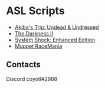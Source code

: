 # ASL Scripts
* [Akiba's Trip: Undead & Undressed](https://github.com/C0Y0TL/asl/tree/main/Akiba's%20Trip%20Undead%20%26%20Undressed)
* [The Darkness II](https://github.com/C0Y0TL/asl/tree/main/td2)
* [System Shock: Enhanced Edition](https://github.com/C0Y0TL/asl/tree/main/ss1)
* [Muppet RaceMania](https://github.com/C0Y0TL/asl/tree/main/mrm)
## Contacts
Discord coyotl#2988  

